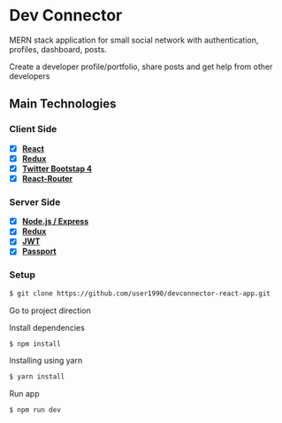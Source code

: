 # Dev Connector

MERN stack application for small social network with authentication, profiles, dashboard, posts.

Create a developer profile/portfolio, share posts and get help from other developers

## Main Technologies

### Client Side

* [x] **[React](https://github.com/facebook/react)**
* [x] **[Redux](https://github.com/reactjs/redux)**
* [x] **[Twitter Bootstap 4](https://github.com/twbs/bootstrap/tree/v4-dev)**
* [x] **[React-Router](https://github.com/ReactTraining/react-router)**

### Server Side

* [x] **[Node.js / Express](https://github.com/expressjs/express)**
* [x] **[Redux](https://github.com/mongodb/mongo)**
* [x] **[JWT](https://github.com/auth0/node-jsonwebtoken)**
* [x] **[Passport](http://www.passportjs.org/)**

### Setup

```bash
$ git clone https://github.com/user1990/devconnector-react-app.git
```

Go to project direction

Install dependencies

```bash
$ npm install
```

Installing using yarn

```bash
$ yarn install
```

Run app

```bash
$ npm run dev
```
